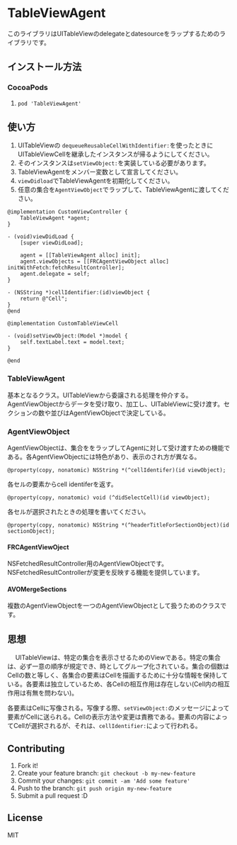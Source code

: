 # TableViewAgent

このライブラリはUITableViewのdelegateとdatesourceをラップするためのライブラリです。

## インストール方法

### CocoaPods

1. ``pod 'TableViewAgent'``

## 使い方

1. UITableViewの `dequeueReusableCellWithIdentifier:`を使ったときにUITableViewCellを継承したインスタンスが帰るようにしてください。
2. そのインスタンスは`setViewObject:`を実装している必要があります。
3. TableViewAgentをメンバー変数として宣言してください。
4. `viewDidload`でTableViewAgentを初期化してください。
5. 任意の集合を`AgentViewObject`でラップして、TableViewAgentに渡してください。

```
@implementation CustomViewController {
    TableViewAgent *agent;
}

- (void)viewDidLoad {
    [super viewDidLoad];

    agent = [[TableViewAgent alloc] init];
    agent.viewObjects = [[FRCAgentViewObject alloc] initWithFetch:fetchResultController];
    agent.delegate = self;
}

- (NSString *)cellIdentifier:(id)viewObject {
    return @"Cell";
}
@end

@implementation CustomTableViewCell

- (void)setViewObject:(Model *)model {
    self.textLabel.text = model.text;
}

@end
```

### TableViewAgent

基本となるクラス。UITableViewから委譲される処理を仲介する。AgentViewObjectからデータを受け取り、加工し、UITableViewに受け渡す。セクションの数や並びはAgentViewObjectで決定している。

### AgentViewObject

AgentViewObjectは、集合ををラップしてAgentに対して受け渡すための機能である。各AgentViewObjectには特色があり、表示のされ方が異なる。

`@property(copy, nonatomic) NSString *(^cellIdentifer)(id viewObject);`

各セルの要素からcell identiferを返す。

`@property(copy, nonatomic) void (^didSelectCell)(id viewObject);`

各セルが選択されたときの処理を書いてください。

`@property(copy, nonatomic) NSString *(^headerTitleForSectionObject)(id sectionObject);`



#### FRCAgentViewOject
	
NSFetchedResultController用のAgentViewObjectです。NSFetchedResultControllerが変更を反映する機能を提供しています。

#### AVOMergeSections

複数のAgentViewObjectを一つのAgentViewObjectとして扱うためのクラスです。



## 思想
　
 UITableViewは、特定の集合を表示させるためのViewである。特定の集合は、必ず一意の順序が規定でき、時としてグループ化されている。集合の個数はCellの数と等しく、各集合の要素はCellを描画するために十分な情報を保持している。各要素は独立しているため、各Cellの相互作用は存在しない(Cell内の相互作用は有無を問わない)。

 各要素はCellに写像される。写像する際、`setViewObject:`のメッセージによって要素がCellに送られる。Cellの表示方法や変更は責務である。要素の内容によってCellが選択されるが、それは、`cellIdentifier:`によって行われる。

 



## Contributing

1. Fork it!
2. Create your feature branch: `git checkout -b my-new-feature`
3. Commit your changes: `git commit -am 'Add some feature'`
4. Push to the branch: `git push origin my-new-feature`
5. Submit a pull request :D

## License

MIT